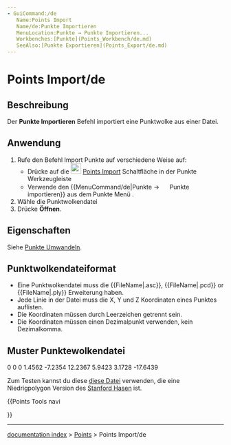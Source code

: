 ```yaml
---
- GuiCommand:/de
   Name:Points Import
   Name/de:Punkte Importieren
   MenuLocation:Punkte → Punkte Importieren...
   Workbenches:[Punkte](Points_Workbench/de.md)
   SeeAlso:[Punkte Exportieren](Points_Export/de.md)
---
```


# Points Import/de

## Beschreibung

Der **Punkte Importieren** Befehl importiert eine Punktwolke aus einer Datei.

## Anwendung

1.  Rufe den Befehl Import Punkte auf verschiedene Weise auf:
    -   Drücke auf die <img alt="" src=images/Points_Import.svg  style="width:24px;"> [Points Import](Points_Import.md) Schaltfläche in der Punkte Werkzeugleiste
    -   Verwende den {{MenuCommand/de|Punkte → <img src="images/Points_Import.svg" width=16px> Punkte importieren}} aus dem Punkte Menü .
2.  Wähle die Punktwolkendatei
3.  Drücke **Öffnen**.

## Eigenschaften

Siehe [Punkte Umwandeln](Points_Convert/de.md).

## Punktwolkendateiformat

-   Eine Punktwolkendatei muss die {{FileName|.asc}}, {{FileName|.pcd}} or {{FileName|.ply}} Erweiterung haben.
-   Jede Linie in der Datei muss die X, Y und Z Koordinaten eines Punktes auflisten.
-   Die Koordinaten müssen durch Leerzeichen getrennt sein.
-   Die Koordinaten müssen einen Dezimalpunkt verwenden, kein Dezimalkomma.

## Muster Punktewolkendatei 

0 0 0
1.4562 -7.2354 12.2367
5.9423 3.1728 -17.6439


<div class="mw-translate-fuzzy">

Zum Testen kannst du diese [diese Datei](https://github.com/FREECAD/Examples/blob/master/Point_cloud_ExampleFiles/PointCloud-Data_Stanford-Bunny.asc) verwenden, die eine Niedrigpolygon Version des [Stanford Hasen](http://graphics.stanford.edu/data/3Dscanrep/) ist.


</div>





{{Points Tools navi

}}

---
[documentation index](../README.md) > [Points](Points_Workbench.md) > Points Import/de
